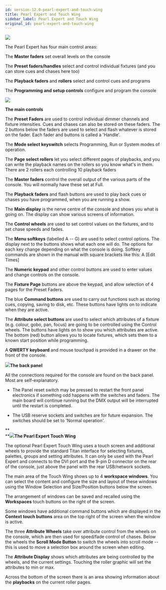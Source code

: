 ```yaml
---
id: version-12.0-pearl-expert-and-touch-wing
title: Pearl Expert and Touch Wing
sidebar_label: Pearl Expert and Touch Wing
original_id: pearl-expert-and-touch-wing
---
```


![](/docs/images/image49.jpeg)

The Pearl Expert has four main control areas:

The **Master faders** set overall levels on the console

The **Preset faders/handles** select and control individual fixtures
(and you can store cues and chases here too)

The **Playback faders** and **rollers** select and control cues and
programs

The **Programming and setup controls** configure and program the console

![](/docs/images/image51.jpeg)

**The main controls**

The **Preset Faders** are used to control individual dimmer channels and
fixture intensities. Cues and chases can also be stored on these faders.
The 2 buttons below the faders are used to select and flash whatever is
stored on the fader. Each fader and buttons is called a \'Handle\'.

The **Mode select keyswitch** selects Programming, Run or System modes
of operation.

The **Page select rollers** let you select different pages of playbacks,
and you can write the playback names on the rollers so you know what's
in them. There are 2 rollers each controlling 10 playback faders

The **Master faders** control the overall output of the various parts of
the console. You will normally have these set at Full.

The **Playback faders** and flash buttons are used to play back cues or
chases you have programmed, when you are running a show.

The **Main display** is the nerve centre of the console and shows you
what is going on. The display can show various screens of information.

The **Control wheels** are used to set control values on the fixtures,
and to set chase speeds and fades.

The **Menu softkeys** (labelled A -- G) are used to select control
options. The display next to the buttons shows what each one will do.
The options for each key change depending on what the console is doing.
Softkey commands are shown in the manual with square brackets like this:
A \[Edit Times\]

The **Numeric keypad** and other control buttons are used to enter
values and change controls on the console.

The **Fixture Page** buttons are above the keypad, and allow selection
of 4 pages for the Preset Faders.

The blue **Command buttons** are used to carry out functions such as
storing cues, copying, saving to disk, etc. These buttons have lights on
to indicate when they are active.

The **Attribute select buttons** are used to select which attributes of
a fixture (e.g. colour, gobo, pan, focus) are going to be controlled
using the Control wheels. The buttons have lights on to show you which
attributes are active. The bottom (red) button allows you to locate
fixtures, which sets them to a known start position while programming.

A **QWERTY keyboard** and mouse touchpad is provided in a drawer on the
front of the console.

![](/docs/images/image53.jpeg)**The back panel**

All the connections required for the console are found on the back
panel. Most are self-explanatory.

-   The Panel reset switch may be pressed to restart the front panel
    electronics if something odd happens with the switches and faders.
    The main board will continue running but the DMX output will be
    interrupted until the restart is completed.

-   The USB reserve sockets and switches are for future expansion. The
    switches should be set to \'Normal operation\'.

**\
**![](/docs/images/image55.jpeg)**The Pearl Expert Touch Wing**

The optional Pearl Expert Touch Wing uses a touch screen and additional
wheels to provide the standard Titan interface for selecting fixtures,
palettes, groups and setting attributes. It can only be used with the
Pearl Expert and connects to the DVI port and the 9-pin D connector on
the rear of the console, just above the panel with the rear USB/network
sockets.

The main area of the Touch Wing shows up to 4 **workspace windows**. You
can select the content and configure the size and layout of these
windows using the Window Selection and Size/Position buttons below the
screen.

The arrangement of windows can be saved and recalled using the
**Workspaces** touch buttons on the right of the screen.

Some windows have additional command buttons which are displayed in the
**Context touch buttons** area on the top right of the screen when the
window is active.

The three **Attribute Wheels** take over attribute control from the
wheels on the console, which are then used for speed/fade control of
chases. Below the wheels the **Scroll Mode Button** to switch the wheels
into scroll mode -- this is used to move a selection box around the
screen when editing.

The **Attribute Display** shows which attributes are being controlled by
the wheels, and the current settings. Touching the roller graphic will
set the attributes to min or max.

Across the bottom of the screen there is an area showing information
about the **playbacks** on the current roller pages.
